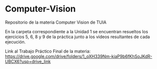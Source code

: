 # Computer-Vision
Repositorio de la materia Computer Vision de TUIA

En la carpeta correspondiente a la Unidad 1 se encuentran resueltos los ejercicios 5, 6, 8 y 9 de la práctica junto a los videos resultantes de cada ejecución.


Link al Trabajo Práctico Final de la materia: https://drive.google.com/drive/folders/1_oXH339Nm-kiaP9b6fKhSoJKdR-UBCX6?usp=drive_link
